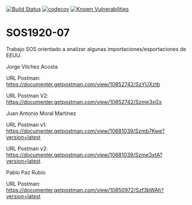 [![Build Status](https://travis-ci.org/gti-sos/SOS1920-07.svg?branch=master)](https://travis-ci.org/gti-sos/SOS1920-07)
[![codecov](https://codecov.io/gh/gti-sos/SOS1920-07/branch/master/graph/badge.svg)](https://codecov.io/gh/gti-sos/SOS1920-07)
[![Known Vulnerabilities](https://snyk.io/test/github/{Juanan26}/{SOS1920-07}/badge.svg)](https://snyk.io/test/github/{Juanan26}/{SOS1920-07})

# SOS1920-07

Trabajo SOS orientado a analizar algunas importaciones/exportaciones de EEUU.


Jorge Vilchez Acosta

URL Postman:    https://documenter.getpostman.com/view/10852742/SzYUXztb

URL Postman V2: https://documenter.getpostman.com/view/10852742/Szme3xGx 

Juan Antonio Moral Martinez

URL Postman v1: https://documenter.getpostman.com/view/10681039/Szmb7Kwe?version=latest

URL Postman v2: https://documenter.getpostman.com/view/10681039/Szme3xtA?version=latest

Pablo Paz Rubio

URL Postman: https://documenter.getpostman.com/view/10850972/Szf3bWAh?version=latest
